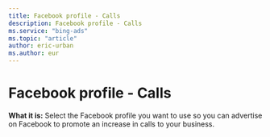 ```yaml
---
title: Facebook profile - Calls
description: Facebook profile - Calls
ms.service: "bing-ads"
ms.topic: "article"
author: eric-urban
ms.author: eur
---
```


# Facebook profile - Calls

**What it is:** Select the Facebook profile you want to use so you can advertise on Facebook to promote an increase in calls to your business.


